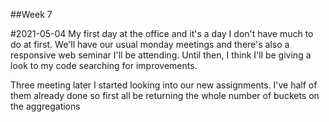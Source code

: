 ##Week 7

#2021-05-04
My first day at the office and it's a day I don't have much to do at first.
We'll have our usual monday meetings and there's also a responsive web seminar I'll be attending.
Until then, I think I'll be giving a look to my code searching for improvements.

Three meeting later I started looking into our new assignments.
I've half of them already done so first all be returning the whole number of buckets on the aggregations